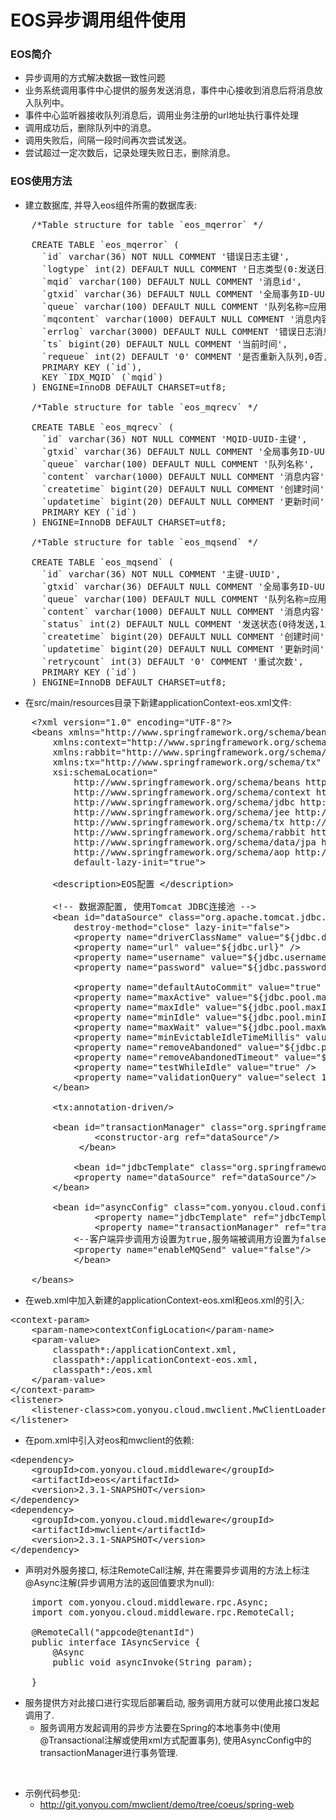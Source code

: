 # EOS异步调用组件使用 #
### EOS简介
- 异步调用的方式解决数据一致性问题
- 业务系统调用事件中心提供的服务发送消息，事件中心接收到消息后将消息放入队列中。
- 事件中心监听器接收队列消息后，调用业务注册的url地址执行事件处理
- 调用成功后，删除队列中的消息。
- 调用失败后，间隔一段时间再次尝试发送。
- 尝试超过一定次数后，记录处理失败日志，删除消息。

### EOS使用方法
- 建立数据库, 并导入eos组件所需的数据库表:
<pre>
    /*Table structure for table `eos_mqerror` */
    
    CREATE TABLE `eos_mqerror` (
      `id` varchar(36) NOT NULL COMMENT '错误日志主键',
      `logtype` int(2) DEFAULT NULL COMMENT '日志类型(0:发送日志,1:接收日志)',
      `mqid` varchar(100) DEFAULT NULL COMMENT '消息id',
      `gtxid` varchar(36) DEFAULT NULL COMMENT '全局事务ID-UUID',
      `queue` varchar(100) DEFAULT NULL COMMENT '队列名称=应用编码-租户ID-环境',
      `mqcontent` varchar(1000) DEFAULT NULL COMMENT '消息内容',
      `errlog` varchar(3000) DEFAULT NULL COMMENT '错误日志消息',
      `ts` bigint(20) DEFAULT NULL COMMENT '当前时间',
      `requeue` int(2) DEFAULT '0' COMMENT '是否重新入队列,0否,1是',
      PRIMARY KEY (`id`),
      KEY `IDX_MQID` (`mqid`)
    ) ENGINE=InnoDB DEFAULT CHARSET=utf8;
    
    /*Table structure for table `eos_mqrecv` */
    
    CREATE TABLE `eos_mqrecv` (
      `id` varchar(36) NOT NULL COMMENT 'MQID-UUID-主键',
      `gtxid` varchar(36) DEFAULT NULL COMMENT '全局事务ID-UUID',
      `queue` varchar(100) DEFAULT NULL COMMENT '队列名称',
      `content` varchar(1000) DEFAULT NULL COMMENT '消息内容',
      `createtime` bigint(20) DEFAULT NULL COMMENT '创建时间',
      `updatetime` bigint(20) DEFAULT NULL COMMENT '更新时间',
      PRIMARY KEY (`id`)
    ) ENGINE=InnoDB DEFAULT CHARSET=utf8;
    
    /*Table structure for table `eos_mqsend` */
    
    CREATE TABLE `eos_mqsend` (
      `id` varchar(36) NOT NULL COMMENT '主键-UUID',
      `gtxid` varchar(36) DEFAULT NULL COMMENT '全局事务ID-UUID',
      `queue` varchar(100) DEFAULT NULL COMMENT '队列名称=应用编码-租户ID',
      `content` varchar(1000) DEFAULT NULL COMMENT '消息内容',
      `status` int(2) DEFAULT NULL COMMENT '发送状态(0待发送,1发送中,2发送成功)',
      `createtime` bigint(20) DEFAULT NULL COMMENT '创建时间',
      `updatetime` bigint(20) DEFAULT NULL COMMENT '更新时间',
      `retrycount` int(3) DEFAULT '0' COMMENT '重试次数',
      PRIMARY KEY (`id`)
    ) ENGINE=InnoDB DEFAULT CHARSET=utf8;
</pre>

- 在src/main/resources目录下新建applicationContext-eos.xml文件:
<pre>
    &lt;?xml version="1.0" encoding="UTF-8"?&gt;
    &lt;beans xmlns="http://www.springframework.org/schema/beans" xmlns:xsi="http://www.w3.org/2001/XMLSchema-instance"
    	xmlns:context="http://www.springframework.org/schema/context" xmlns:jdbc="http://www.springframework.org/schema/jdbc"  
    	xmlns:rabbit="http://www.springframework.org/schema/rabbit" xmlns:aop="http://www.springframework.org/schema/aop" xmlns:jee="http://www.springframework.org/schema/jee" 
    	xmlns:tx="http://www.springframework.org/schema/tx" xmlns:jpa="http://www.springframework.org/schema/data/jpa" 
    	xsi:schemaLocation="
    		http://www.springframework.org/schema/beans http://www.springframework.org/schema/beans/spring-beans-4.0.xsd
    		http://www.springframework.org/schema/context http://www.springframework.org/schema/context/spring-context-4.0.xsd
    		http://www.springframework.org/schema/jdbc http://www.springframework.org/schema/jdbc/spring-jdbc-4.0.xsd
    		http://www.springframework.org/schema/jee http://www.springframework.org/schema/jee/spring-jee-4.0.xsd
    		http://www.springframework.org/schema/tx http://www.springframework.org/schema/tx/spring-tx-4.0.xsd
    		http://www.springframework.org/schema/rabbit http://www.springframework.org/schema/rabbit/spring-rabbit-1.4.xsd
    		http://www.springframework.org/schema/data/jpa http://www.springframework.org/schema/data/jpa/spring-jpa-1.3.xsd
    		http://www.springframework.org/schema/aop http://www.springframework.org/schema/aop/spring-aop-4.0.xsd"
            default-lazy-init="true"&gt;
    
    	&lt;description&gt;EOS配置 &lt;/description&gt;
    
    	&lt;!-- 数据源配置, 使用Tomcat JDBC连接池 --&gt;
    	&lt;bean id="dataSource" class="org.apache.tomcat.jdbc.pool.DataSource"
    		destroy-method="close" lazy-init="false"&gt;
    		&lt;property name="driverClassName" value="${jdbc.driver}" /&gt;
    		&lt;property name="url" value="${jdbc.url}" /&gt;
    		&lt;property name="username" value="${jdbc.username}" /&gt;
    		&lt;property name="password" value="${jdbc.password}" /&gt;
    
    		&lt;property name="defaultAutoCommit" value="true" /&gt;
    		&lt;property name="maxActive" value="${jdbc.pool.maxActive}" /&gt;
    		&lt;property name="maxIdle" value="${jdbc.pool.maxIdle}" /&gt;
    		&lt;property name="minIdle" value="${jdbc.pool.minIdle}" /&gt;
    		&lt;property name="maxWait" value="${jdbc.pool.maxWait}" /&gt;
    		&lt;property name="minEvictableIdleTimeMillis" value="${jdbc.pool.minEvictableIdleTimeMillis}" /&gt;
    		&lt;property name="removeAbandoned" value="${jdbc.pool.removeAbandoned}" /&gt;
    		&lt;property name="removeAbandonedTimeout" value="${jdbc.pool.removeAbandonedTimeout}" /&gt;
    		&lt;property name="testWhileIdle" value="true" /&gt;
    		&lt;property name="validationQuery" value="select 1" /&gt;
    	&lt;/bean&gt;
    	
    	&lt;tx:annotation-driven/&gt;
    	
    	&lt;bean id="transactionManager" class="org.springframework.jdbc.datasource.DataSourceTransactionManager"&gt;
             	&lt;constructor-arg ref="dataSource"/&gt;
        	 &lt;/bean&gt;
         
        	&lt;bean id="jdbcTemplate" class="org.springframework.jdbc.core.JdbcTemplate"&gt;
    		&lt;property name="dataSource" ref="dataSource"/&gt;
    	&lt;/bean&gt;
    
    	&lt;bean id="asyncConfig" class="com.yonyou.cloud.config.AsyncConfig"&gt;
        		&lt;property name="jdbcTemplate" ref="jdbcTemplate"/&gt;
        		&lt;property name="transactionManager" ref="transactionManager"/&gt;
    		&lt;--客户端异步调用方设置为true,服务端被调用方设置为false,不设默认为true--&gt;
    		&lt;property name="enableMQSend" value="false"/&gt;
        	&lt;/bean&gt;
    
    &lt;/beans&gt;
</pre>

- 在web.xml中加入新建的applicationContext-eos.xml和eos.xml的引入:
<pre>
&lt;context-param&gt;
	&lt;param-name&gt;contextConfigLocation&lt;/param-name&gt;
	&lt;param-value&gt;
        classpath*:/applicationContext.xml,
        classpath*:/applicationContext-eos.xml,
        classpath*:/eos.xml
	&lt;/param-value&gt;
&lt;/context-param&gt;
&lt;listener&gt;
	&lt;listener-class&gt;com.yonyou.cloud.mwclient.MwClientLoader&lt;/listener-class&gt;
&lt;/listener&gt;
</pre>

- 在pom.xml中引入对eos和mwclient的依赖:
<pre>
&lt;dependency&gt;
	&lt;groupId&gt;com.yonyou.cloud.middleware&lt;/groupId&gt;
	&lt;artifactId&gt;eos&lt;/artifactId&gt;
	&lt;version&gt;2.3.1-SNAPSHOT&lt;/version&gt;
&lt;/dependency&gt;
&lt;dependency&gt;
	&lt;groupId&gt;com.yonyou.cloud.middleware&lt;/groupId&gt;
	&lt;artifactId&gt;mwclient&lt;/artifactId&gt;
	&lt;version&gt;2.3.1-SNAPSHOT&lt;/version&gt;
&lt;/dependency&gt;
</pre>

- 声明对外服务接口, 标注RemoteCall注解, 并在需要异步调用的方法上标注@Async注解(异步调用方法的返回值要求为null):
<pre>
    import com.yonyou.cloud.middleware.rpc.Async;
    import com.yonyou.cloud.middleware.rpc.RemoteCall;
    
    @RemoteCall("appcode@tenantId")
    public interface IAsyncService {
    	@Async
    	public void asyncInvoke(String param);
    
    }
</pre>


- 服务提供方对此接口进行实现后部署启动, 服务调用方就可以使用此接口发起调用了.
	- 服务调用方发起调用的异步方法要在Spring的本地事务中(使用@Transactional注解或使用xml方式配置事务), 使用AsyncConfig中的transactionManager进行事务管理.

<br/>

- 示例代码参见:
	- http://git.yonyou.com/mwclient/demo/tree/coeus/spring-web


